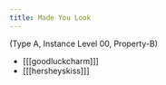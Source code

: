 ```yaml
---
title: Made You Look
---
```


(Type A, Instance Level 00, Property-B)

* [[[goodluckcharm]]]
* [[[hersheyskiss]]]
